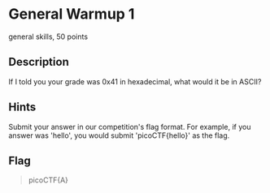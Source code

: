 # General Warmup 1
 general skills, 50 points

## Description
  If I told you your grade was 0x41 in hexadecimal, what would it be in ASCII? 

## Hints
  Submit your answer in our competition's flag format. For example, if you answer was 'hello', you would submit 'picoCTF{hello}' as the flag.


## Flag
>picoCTF{A}

